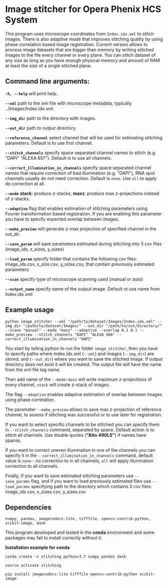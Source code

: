 # Image stitcher for Opera Phenix HCS System 

This program uses microscope coordinates from `Index.idx.xml` to stitch images. There is also adaptive mode that improves stitching quality by using phase correlation based image registration. Current version allows to process image datasets that are bigger than memory by writing stitched images to the file every channel or every plane. You can stitch dataset of any size as long as you have enough physical memory and amount of RAM at least the size of a single stitched plane.

## Command line arguments:
**`-h, --help`**    will print help.

**`--xml`**   path to the xml file with microscope metadata, typically ../Images/Index.idx.xml.

**`--img_dir`**   path to the directory with images.

**`--out_dir`**   path to output directory.

**`--reference_channel`**   select channel that will be used for estimating stitching parameters. Default is to use first channel.

**`--stitch_channels`**   specify space separated channel names to stitch (e.g. "DAPI" "ALEXA 657"). Default is to use all channels.

**`--correct_illumination_in_channels`**  specify space separated channel names that require correction of bad illumination (e.g. "DAPI"), RNA spot channels usually do not need correction. Default is `none`. Use `all` to apply do correction at all.

**`--mode`**  **stack**: produce z-stacks; 
            **maxz**: produce max z-projections instead of z-stacks.
            
**`--adaptive`**    flag that enables estimation of stitching parameters using Fourier transformation based registration. If you are enabling this parameter you have to specify expected overlap between images.

**`--make_preview`**  will generate z-max projection of specified channel in the out_dir.

**`--save_param`**     will save parameters estimated during stitching into 3 csv files (image_ids, x_sizes, y_sizes)

**`--load_param`**     specify folder that contains the following csv files: image_ids.csv, x_size.csv, y_sizes.csv, that contain previously estimated parameters

**`--scan`**    specify type of microscope scanning used (manual or auto)

**`--output_name`** specify name of the output image. Default ot use name from Index.idx.xml


## Example usage

`python image_stitcher --xml "/path/to/dataset/Images/Index.idx.xml" --img_dir "/path/to/dataset/Images/" --out_dir "/path/to/out/directory/" --scane "manual" --mode "maxz" --adaptive --overlap 0.1 0.1 --make_preview --stitch_channels "DAPI" "ALEXA 568" --correct_illumination_in_channels "DAPI"`


You start by telling python to run the folder `image_stitcher`, then you have to specify paths where Index.idx.xml (`--xml`) and images (`--img_dir`) are stored, and (`--out_dir`) where you want to save the stitched image. If output directory does not exist it will be created. The output file will have the name from the xml file tag name.

Then add name of the `--mode`**:** `maxz` will write maximum z-projections of every channel, `stack` will create z-stack of images.

The flag `--adaptive` enables adaptive estimation of overlap between images using phase correlation.

The parameter `--make_preview` allows to save max z-projection of reference channel, to assess if stitching was successful or to use later for registration.

If you want to select specific channels to be stitched you can specify them in `--stitch_channels` command, separated by space. Default action is to stitch all channels. Use double quotes (**"Alto 490LS"**) if names have spaces.

If you want to correct uneven illumination in one of the channels you can specify it in the `--correct_illumination_in_channels` command, default value is `none`  - no correction to in all channels, `all`  will apply illumination correction to all channels.

Finally, if you want to save estimated stitching parameters use `--save_params` flag, and if you want to load previously estimated files use `--load_params` specifying path to the directory which contains 3 csv files: image_ids.csv, x_sizes.csv, y_sizes.csv


## Dependencies

`numpy, pandas, imagecodecs-lite, tifffile, opencv-contrib-python, scikit-image, dask`

This program developed and tested in the **conda** environment and some packages may fail to install correctly without it.

**Installation example for conda**

`conda create -n stitching python=3.7 numpy pandas dask`

`source activate stitching`

`pip install imagecodecs-lite tifffile opencv-contrib-python scikit-image`

